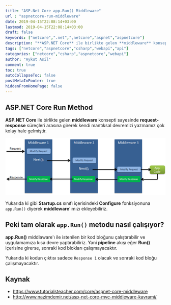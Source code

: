 ```yaml
---
title: "ASP.Net Core app.Run() Middleware"
url : "aspnetcore-run-middleware"
date: 2019-04-15T22:08:14+03:00
lastmod: 2019-04-15T22:08:14+03:00
draft: false
keywords: ["netcore",".net",",netcore","aspnet","aspnetcore"]
description: "**ASP.NET Core** ile birlikte gelen **middleware** konsepti sayesinde **request-response** süreçleri arasına girerek kendi mantıksal devremizi yazmamız çok kolay hale gelmiştir."
tags: ["netcore","aspnetcore","csharp","webapi","api"]
categories: ["netcore","csharp","aspnetcore","webapi"]
author: "Aykut Asil"
comment: true
toc: true
autoCollapseToc: false
postMetaInFooter: true
hiddenFromHomePage: false
---
```


## ASP.NET Core Run Method

**ASP.NET Core** ile birlikte gelen **middleware** konsepti sayesinde **request-response** süreçleri arasına girerek kendi mantıksal devremizi yazmamız çok kolay hale gelmiştir.

![middleware](/img/middleware-1.png "Asp.Net Core Middleware")

<script src="https://gist.github.com/aykuttasil/1c8ba890f705d3c982b9381a3792800b.js"></script>

Yukarıda ki gibi **Startup.cs** sınıfı içerisindeki **Configure** fonksiyonuna `app.Run()` diyerek **middleware**'ımızı ekleyebiliriz.

## Peki tam olarak `app.Run()` metodu nasıl çalışıyor?

**app.Run()** middlaware'ı ile istenilen bir kod bloğunu çalıştırabilir ve uygulamamıza kısa devre yaptırabiliriz. Yani **pipeline** akışı eğer **Run()** içerisine girerse, sonraki kod blokları çalışmayacaktır.

<script src="https://gist.github.com/aykuttasil/3e3741c99ebafe52d2b6bd4ccae00972.js"></script>

Yukarıda ki kodun çıktısı sadece `Response 1` olacak ve sonraki kod bloğu çalışmayacaktır.

## Kaynak

- <https://www.tutorialsteacher.com/core/aspnet-core-middleware>
- <http://www.nazimdemir.net/asp-net-core-mvc-middleware-kavrami/>